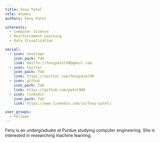 ```yaml
---
title: Feny Patel
role: Alumni
authors: Feny Patel

interests:
  - Computer Science
  - Reinforcement Learning
  - Data Visualization

social:
  - icon: envelope
    icon_pack: fab
    link: mailto://fenypatel99@gmail.com
  - icon: twitter
    icon_pack: fab
    link: https://twitter.com/fenypatel99
  - icon: github
    icon_pack: fab
    link: https://github.com/patel996
  - icon: linkedin
    icon_pack: fab
    link: https://www.linkedin.com/in/feny-patel/

user_groups:
  - Fellows
---
```

Feny is an undergraduate at Purdue studying computer engineering. She is interested in researching machine learning.
